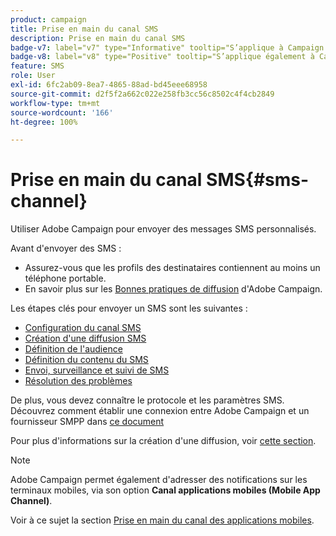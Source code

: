 ```yaml
---
product: campaign
title: Prise en main du canal SMS
description: Prise en main du canal SMS
badge-v7: label="v7" type="Informative" tooltip="S’applique à Campaign Classic v7"
badge-v8: label="v8" type="Positive" tooltip="S’applique également à Campaign v8"
feature: SMS
role: User
exl-id: 6fc2ab09-8ea7-4865-88ad-bd45eee68958
source-git-commit: d2f5f2a662c022e258fb3cc56c8502c4f4cb2849
workflow-type: tm+mt
source-wordcount: '166'
ht-degree: 100%

---
```


# Prise en main du canal SMS{#sms-channel}

Utiliser Adobe Campaign pour envoyer des messages SMS personnalisés.

Avant d&#39;envoyer des SMS :

* Assurez-vous que les profils des destinataires contiennent au moins un téléphone portable.
* En savoir plus sur les [Bonnes pratiques de diffusion](delivery-best-practices.md) d&#39;Adobe Campaign.

Les étapes clés pour envoyer un SMS sont les suivantes :

* [Configuration du canal SMS](sms-set-up.md)
* [Création d&#39;une diffusion SMS](sms-create.md)
* [Définition de l&#39;audience](sms-create.md#selecting-the-target-population)
* [Définition du contenu du SMS](sms-create.md#defining-the-sms-content)
* [Envoi, surveillance et suivi de SMS](sms-send.md)
* [Résolution des problèmes](troubleshooting-sms.md)

De plus, vous devez connaître le protocole et les paramètres SMS. Découvrez comment établir une connexion entre Adobe Campaign et un fournisseur SMPP dans [ce document](sms-protocol.md)

Pour plus d&#39;informations sur la création d&#39;une diffusion, voir [cette section](steps-about-delivery-creation-steps.md).

>[!NOTE]
>
>Adobe Campaign permet également d&#39;adresser des notifications sur les terminaux mobiles, via son option **Canal applications mobiles (Mobile App Channel)**.
> 
>Voir à ce sujet la section [Prise en main du canal des applications mobiles](about-mobile-app-channel.md).

